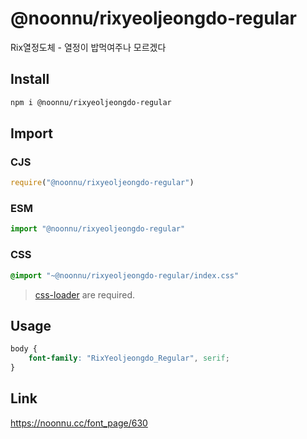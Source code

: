 # @noonnu/rixyeoljeongdo-regular
Rix열정도체 - 열정이 밥먹여주나 모르겠다

## Install
```sh
npm i @noonnu/rixyeoljeongdo-regular
```
## Import
### CJS
```js
require("@noonnu/rixyeoljeongdo-regular")
```
### ESM
```js
import "@noonnu/rixyeoljeongdo-regular"
```
### CSS 
```css
@import "~@noonnu/rixyeoljeongdo-regular/index.css"
```
> [css-loader](https://github.com/webpack-contrib/css-loader) are required.

## Usage
```css
body {
    font-family: "RixYeoljeongdo_Regular", serif;
}
```

## Link
https://noonnu.cc/font_page/630